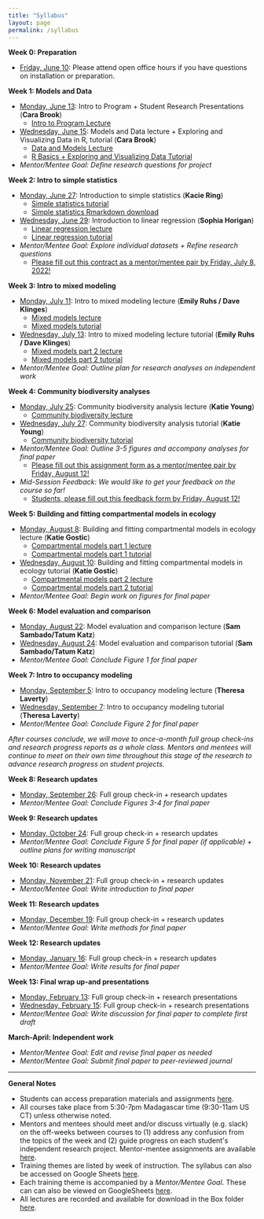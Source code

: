 ```yaml
---
title: "Syllabus"
layout: page
permalink: /syllabus
---
```



**Week 0: Preparation**
* [Friday, June 10](https://uchicago.zoom.us/j/99876038089?pwd=VGZhL1NFMFFhQ1N2OFNOK3BXMnVCQT09): Please attend open office hours if you have questions on installation or preparation.

**Week 1: Models and Data**
* [Monday, June 13](https://uchicago.zoom.us/j/95255703944?pwd=U2Q5UWpQaHJucE5BbThJTUNNUFd0Zz09): Intro to Program + Student Research Presentations (**Cara Brook**)
  * [Intro to Program Lecture](/assets/lectures/C4C-introduction.pdf)
* [Wednesday, June 15](https://uchicago.zoom.us/j/94541331065?pwd=ZkZRcEVqZE1mQ09SQkZjQUNqMk9YZz09): Models and Data lecture + Exploring and Visualizing Data in R, tutorial (**Cara Brook**)
  * [Data and Models Lecture](/assets/lectures/Data-and-Models.pdf)
  * [R Basics + Exploring and Visualizing Data Tutorial](/assets/tutorials/C4C-R-Intro.zip)
* *Mentor/Mentee Goal: Define research questions for project*

**Week 2: Intro to simple statistics**
* [Monday, June 27](https://uchicago.zoom.us/j/91835847493?pwd=UzFMSzZrN0UvdkVxWjlSZlRyeXA3QT09): Introduction to simple statistics  (**Kacie Ring**)
  * [Simple statistics tutorial](assets/tutorials/Simple_statistics/Simple_statisitics_tutorial.html)
  * [Simple statistics Rmarkdown download](assets/tutorials/Simple_statistics/Simple_statisitics_tutorial.Rmd)
* [Wednesday, June 29](https://uchicago.zoom.us/j/99685259951?pwd=emFjMTlIL2c3MW5DNlFsMkoyVE1kUT09): Introduction to linear regression  (**Sophia Horigan**)
   * [Linear regression lecture](/assets/lectures/C4C_LinearRegression_2022.pdf)
   * [Linear regression tutorial](/assets/tutorials/C4C-LinearRegression.zip)
* *Mentor/Mentee Goal: Explore individual datasets + Refine research questions*
  * [Please fill out this contract as a mentor/mentee pair by Friday, July 8, 2022!](https://airtable.com/shrVXHoWCjT5ieg66)

**Week 3: Intro to mixed modeling**
* [Monday, July 11](https://uchicago.zoom.us/j/99896661366?pwd=UkFCeWwzMC81enZkNUZUbDk4dThHZz09): Intro to mixed modeling lecture (**Emily Ruhs / Dave Klinges**)
  * [Mixed models lecture](/assets/lectures/C4C-Mixed-Models.pdf)
  * [Mixed models tutorial](/assets/tutorials/C4C-Mixed-Models.zip)
* [Wednesday, July 13](https://uchicago.zoom.us/j/99896661366?pwd=UkFCeWwzMC81enZkNUZUbDk4dThHZz09): Intro to mixed modeling lecture tutorial (**Emily Ruhs / Dave Klinges**)
  * [Mixed models part 2 lecture](/assets/lectures/C4C-Mixed-Models-GLMM.pdf)
  * [Mixed models part 2 tutorial](/assets/tutorials/C4C-Mixed-Models-Part2.zip)
* *Mentor/Mentee Goal: Outline plan for research analyses on independent work*


**Week 4: Community biodiversity analyses**
* [Monday, July 25](https://uchicago.zoom.us/j/99929766081?pwd=UDFqeFdlbGhlWXczdWdRSFVraDlsQT09): Community biodiversity analysis lecture (**Katie Young**)
  * [Community biodiversity lecture](/assets/lectures/C4C-Community-Biodiversity.pdf)
* [Wednesday, July 27](https://uchicago.zoom.us/j/99929766081?pwd=UDFqeFdlbGhlWXczdWdRSFVraDlsQT09): Community biodiversity analysis tutorial  (**Katie Young**)
  * [Community biodiversity tutorial](/assets/tutorials/C4C-Community-Biodiversity.zip)
* *Mentor/Mentee Goal: Outline 3-5 figures and accompany analyses for final paper*
  * [Please fill out this assignment form as a mentor/mentee pair by Friday, August 12!](https://airtable.com/shr7pnohLmQvINE2h)
* *Mid-Session Feedback: We would like to get your feedback on the course so far!*
  * [Students, please fill out this feedback form by Friday, August 12!](https://airtable.com/shr3dbMDBzbDDNBJp)


**Week 5: Building and fitting compartmental models in ecology**
* [Monday, August 8](https://uchicago.zoom.us/j/99757424819?pwd=UHBtYzBxQ3VCZ0lXZ2dLUTVZRFMxdz09): Building and fitting compartmental models in ecology lecture (**Katie Gostic**)
  * [Compartmental models part 1 lecture](/assets/lectures/C4C-Compartmental-Models-Part1.pdf)
  * [Compartmental models part 1 tutorial](/assets/tutorials/C4C-Compartmental-Models-Part1.zip)
* [Wednesday, August 10](https://uchicago.zoom.us/j/99757424819?pwd=UHBtYzBxQ3VCZ0lXZ2dLUTVZRFMxdz09): Building and fitting compartmental models in ecology tutorial (**Katie Gostic**)
  * [Compartmental models part 2 lecture](/assets/lectures/C4C-Compartmental-Models-Part2.pdf)
  * [Compartmental models part 2 tutorial](/assets/tutorials/C4C-Compartmental-Models-Part2.zip)
* *Mentor/Mentee Goal: Begin work on figures for final paper*

**Week 6: Model evaluation and comparison**
* [Monday, August 22](https://ucsb.zoom.us/j/87596509637): Model evaluation and comparison lecture (**Sam Sambado/Tatum Katz**)
* [Wednesday, August 24](https://ucsb.zoom.us/j/84057887911): Model evaluation and comparison tutorial (**Sam Sambado/Tatum Katz**)
* *Mentor/Mentee Goal: Conclude Figure 1 for final paper*


**Week 7: Intro to occupancy modeling**
* [Monday, September 5](https://uchicago.zoom.us/j/99418545098?pwd=emxTWkVkOEpsdFFnRUtoWmlxMGowUT09): Intro to occupancy modeling lecture (**Theresa Laverty**)
* [Wednesday, September 7](https://uchicago.zoom.us/j/99418545098?pwd=emxTWkVkOEpsdFFnRUtoWmlxMGowUT09): Intro to occupancy modeling tutorial (**Theresa Laverty**)
* *Mentor/Mentee Goal: Conclude Figure 2 for final paper*

*After courses conclude, we will move to once-a-month full group check-ins and research progress reports as a whole class. Mentors and mentees will continue to meet on their own time throughout this stage of the research to advance research progress on student projects.*

**Week 8: Research updates**
* [Monday, September 26](https://uchicago.zoom.us/j/94061518080?pwd=Zno2cHBOajhrSDVTWEhlSC9hcWVmdz09): Full group check-in + research updates
* *Mentor/Mentee Goal: Conclude Figures 3-4 for final paper*

**Week 9: Research updates**
* [Monday, October 24](https://uchicago.zoom.us/j/94061518080?pwd=Zno2cHBOajhrSDVTWEhlSC9hcWVmdz09): Full group check-in + research updates
* *Mentor/Mentee Goal: Conclude Figure 5 for final paper (if applicable) + outline plans for writing manuscript*

**Week 10: Research updates**
* [Monday, November 21](https://uchicago.zoom.us/j/94061518080?pwd=Zno2cHBOajhrSDVTWEhlSC9hcWVmdz09): Full group check-in + research updates
* *Mentor/Mentee Goal: Write introduction to final paper*

**Week 11: Research updates**
* [Monday, December 19](https://uchicago.zoom.us/j/94061518080?pwd=Zno2cHBOajhrSDVTWEhlSC9hcWVmdz09): Full group check-in + research updates
* *Mentor/Mentee Goal: Write methods for final paper*

**Week 12: Research updates**
* [Monday, January 16](https://uchicago.zoom.us/j/94061518080?pwd=Zno2cHBOajhrSDVTWEhlSC9hcWVmdz09): Full group check-in + research updates
* *Mentor/Mentee Goal: Write results for final paper*

**Week 13: Final wrap up-and presentations**
* [Monday, February 13](https://uchicago.zoom.us/j/96497489693?pwd=Wm80K2VzRk4rNjlSOXlUMlFSMW50dz09): Full group check-in + research presentations
* [Wednesday, February 15](https://uchicago.zoom.us/j/96497489693?pwd=Wm80K2VzRk4rNjlSOXlUMlFSMW50dz09): Full group check-in + research presentations
* *Mentor/Mentee Goal: Write discussion for final paper to complete first draft*

**March-April: Independent work**
* *Mentor/Mentee Goal: Edit and revise final paper as needed*
* *Mentor/Mentee Goal: Submit final paper to peer-reviewed journal*

---

**General Notes**
* Students can access preparation materials and assignments [here](/preparation).
* All courses take place from 5:30-7pm Madagascar time (9:30-11am US CT) unless otherwise noted. 
* Mentors and mentees should meet and/or discuss virtually (e.g. slack) on the off-weeks between courses to (1) address any confusion from the topics of the week and (2) guide progress on each student's independent research project. Mentor-mentee assignments are available [here](https://docs.google.com/spreadsheets/d/1LiB15Mq-37fHIPGmCCKeeCleA2mI4aWcjGG_UthsF5c/edit#gid=0).
* Training themes are listed by week of instruction. The syllabus can also be accessed on Google Sheets [here](https://docs.google.com/spreadsheets/d/1NxoWXWjJQMAHUbshYlE9oUVd0FoKkl1ux2dw5pfOf2M/edit#gid=0).
* Each training theme is accompanied by a *Mentor/Mentee Goal*. These can can also be viewed on GoogleSheets [here](https://docs.google.com/spreadsheets/d/1HCjoNqVcXMw3KTSBItGuHyT_hUaLPW8vNQ5SdBJerW4/edit?usp=sharing).
* All lectures are recorded and available for download in the Box folder [here](https://uchicago.box.com/s/hogzw2rnj5yebvxnteajp237wzs0qlof).



